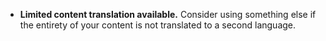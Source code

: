 - **Limited content translation available.** Consider using something else if the entirety of your content is not translated to a second language.

